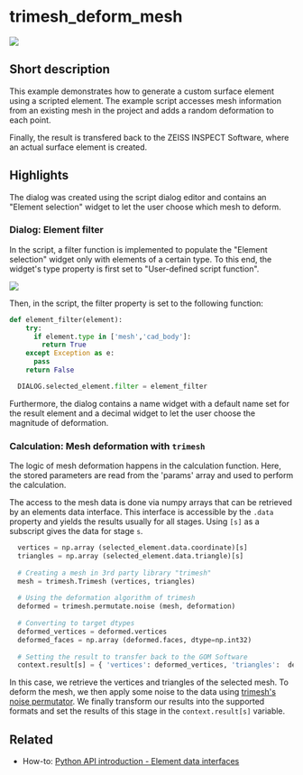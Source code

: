 # trimesh_deform_mesh

![](trimesh_deform_mesh.jpg)
## Short description

This example demonstrates how to generate a custom surface element using a scripted element. The example script accesses mesh information from an existing mesh in the project and adds a random deformation to each point.

Finally, the result is transfered back to the ZEISS INSPECT Software, where an actual surface element is created. 

## Highlights

The dialog was created using the script dialog editor and contains an "Element selection" widget to let the user choose which mesh to deform.

### Dialog: Element filter

In the script, a filter function is implemented to populate the "Element selection" widget only with elements of a certain type. To this end, the widget's type property is first set to "User-defined script function".

![](trimesh_deform_mesh_dialog.jpg)

Then, in the script, the filter property is set to the following function:

```python
def element_filter(element):	
    try:
      if element.type in ['mesh','cad_body']:
        return True
    except Exception as e:
      pass
    return False

  DIALOG.selected_element.filter = element_filter
```

Furthermore, the dialog contains a name widget with a default name set for the result element and a decimal widget to let the user choose the magnitude of deformation.


### Calculation: Mesh deformation with `trimesh`

The logic of mesh deformation happens in the calculation function. Here, the stored parameters are read from the 'params' array and used to perform the calculation.

The access to the mesh data is done via numpy arrays that can be retrieved by an elements data interface. This interface is accessible by the `.data` property and yields the results usually for all stages. Using `[s]` as a subscript gives the data for stage `s`.

```python
  vertices = np.array (selected_element.data.coordinate)[s]
  triangles = np.array (selected_element.data.triangle)[s]
  
  # Creating a mesh in 3rd party library "trimesh"
  mesh = trimesh.Trimesh (vertices, triangles)
  
  # Using the deformation algorithm of trimesh
  deformed = trimesh.permutate.noise (mesh, deformation)
  
  # Converting to target dtypes
  deformed_vertices = deformed.vertices
  deformed_faces = np.array (deformed.faces, dtype=np.int32)
  
  # Setting the result to transfer back to the GOM Software
  context.result[s] = { 'vertices': deformed_vertices, 'triangles':  deformed_faces }
```

In this case, we retrieve the vertices and triangles of the selected mesh.
To deform the mesh, we then apply some noise to the data using [trimesh's noise permutator](https://trimsh.org/trimesh.permutate.html#trimesh.permutate.noise). We finally transform our results into the supported formats and set the results of this stage in the `context.result[s]` variable.


## Related

* How-to: [Python API introduction - Element data interfaces](../../howtos/python_api_introduction/python_api_introduction.md#element-data-interfaces)
